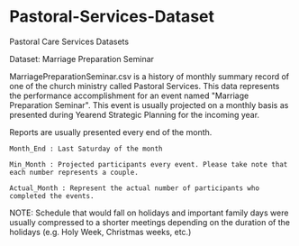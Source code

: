 # Pastoral-Services-Dataset
Pastoral Care Services Datasets

Dataset: Marriage Preparation Seminar

MarriagePreparationSeminar.csv is a history of monthly summary record of one of the church ministry called Pastoral Services. This data represents the performance accomplishment for an event named "Marriage Preparation Seminar". This event is usually projected on a monthly basis as presented during Yearend Strategic Planning for the incoming year.

Reports are usually presented every end of the month.
 			
    Month_End : Last Saturday of the month

    Min_Month : Projected participants every event. Please take note that each number represents a couple.
 			
    Actual_Month : Represent the actual number of participants who completed the events.
 
NOTE: Schedule that would fall on holidays and important family days were usually compressed to a shorter meetings depending on the duration of the holidays (e.g. Holy Week, Christmas weeks, etc.)



